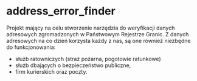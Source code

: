 # address_error_finder

Projekt mający na celu stworzenie narzędzia do weryfikacji danych adresowych zgromadzonych w Państwowym Rejestrze Granic.
Z danych adresowych na co dzień korzysta każdy z nas, są one również niezbędne do funkcjonowania:
* służb ratowniczych (straż pożarna, pogotowie ratunkowe)
* służb dbających o bezpieczeństwo publiczne,
* firm kurierskich oraz poczty.

